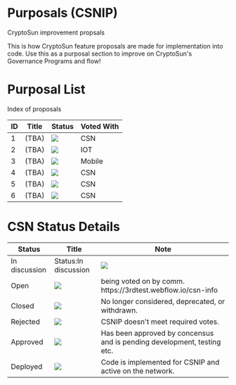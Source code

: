 # Purposals (CSNIP)
CryptoSun improvement propsals <br>

This is how CryptoSun feature proposals are made for implementation into code.
Use this as a purposal section to improve on CryptoSun's Governance Programs and flow!

# Purposal List
Index of proposals
 <table id="proposalsTable">
        <thead>
            <tr>
                <th>ID</th>
                <th>Title</th>
                <th>Status</th>
                <th>Voted With</th>
            </tr>
        </thead>
        <tbody>
            <tr>
                <td>1</td>
                <td>(TBA)</td>
                <td><img src="https://img.shields.io/badge/Status-Open-yellow"/></td>
                <td>CSN</td>
            </tr>
            <tr>
                <td>2</td>
                <td>(TBA)</td>
                <td><img src="https://img.shields.io/badge/Status-Closed-orange"/></td>
                <td>IOT</td>
            </tr>
            <tr>
                <td>3</td>
                <td>(TBA)</td>
                <td><img src="https://img.shields.io/badge/Status-Approved-brightgreen"/></td>
                <td>Mobile</td>
            </tr>
            <tr>
                <td>4</td>
                <td>(TBA)</td>
                <td><img src="https://img.shields.io/badge/Status-Rejected-red"/></td>
                <td>CSN</td>
            </tr>
            <tr>
                <td>5</td>
                <td>(TBA)</td>
                <td><img src="https://img.shields.io/badge/Status-Deployed-green"/></td>
                <td>CSN</td>
            </tr>
            <tr>
                <td>6</td>
                <td>(TBA)</td>
                <td><img src="https://img.shields.io/badge/Status-Discussion-blue"/></td>
                <td>CSN</td>
            </tr>
        </tbody></table>

 # CSN Status Details
 <table id="proposalsTable">
        <thead>
            <tr>
                <th>Status</th>
                <th>Title</th>
                <th>Note</th>
            </tr>
        </thead>
        <tbody>
            <tr>
                <td>In discussion</td>
                <td>Status:In discussion</td>
                <td><img src="https://img.shields.io/badge/Status-Discussion-brightgreen"/></td>
            </tr>
            <tr>
                <td>Open</td>
                <td><img src="https://img.shields.io/badge/Status-Open-brightgreen"/></td>
                <td>being voted on by comm. <a>https://3rdtest.webflow.io/csn-info</a></td>
            </tr>
            <tr>
                <td>Closed</td>
                <td><img src="https://img.shields.io/badge/Status-Closed-lightgrey"/></td>
                <td>No longer considered, deprecated, or withdrawn.</td>
            </tr>
            <tr>
                <td>Rejected</td>
                <td><img src="https://img.shields.io/badge/Status-Rejected-red"/></td>
                <td>CSNIP doesn't meet required votes.</td>
            </tr>
            <tr>
                <td>Approved</td>
                <td><img src="https://img.shields.io/badge/Status-Approved-blue"/></td>
                <td>Has been approved by concensus and is pending development, testing etc. </td>
            </tr>
            <tr>
                <td>Deployed</td>
                <td><img src="https://img.shields.io/badge/Status-Deployed-purple"/></td>
                <td>Code is implemented for CSNIP and active on the network.</td>
            </tr>
        </tbody></table>
            

